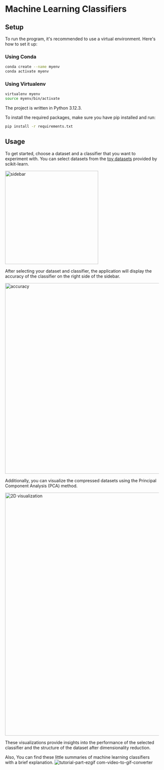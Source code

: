 # Machine Learning Classifiers

## Setup

To run the program, it's recommended to use a virtual environment. Here's how to set it up:

### Using Conda

```bash
conda create --name myenv
conda activate myenv
```

### Using Virtualenv

```bash
virtualenv myenv
source myenv/bin/activate
```

The project is written in Python 3.12.3.

To install the required packages, make sure you have pip installed and run:

```bash
pip install -r requirements.txt
```

## Usage

To get started, choose a dataset and a classifier that you want to experiment with. You can select datasets from the [toy datasets](https://scikit-learn.org/stable/datasets/toy_dataset.html#toy-datasets) provided by scikit-learn.

<img width="305" alt="sidebar" src="https://github.com/IremOztimur/ml-website/assets/77894816/29c329b3-21dc-4e21-9894-a350757f7303">

After selecting your dataset and classifier, the application will display the accuracy of the classifier on the right side of the sidebar.

<img width="623" alt="accuracy" src="https://github.com/IremOztimur/ml-website/assets/77894816/e6eda962-3a4b-4192-9751-0cae5c6c022c">

Additionally, you can visualize the compressed datasets using the Principal Component Analysis (PCA) method.

<img width="794" alt="2D visualization" src="https://github.com/IremOztimur/ml-website/assets/77894816/6a12c388-2710-4da4-a83c-7a305dd8fe9d">

These visualizations provide insights into the performance of the selected classifier and the structure of the dataset after dimensionality reduction.

Also, You can find these little summaries of machine learning classifiers with a brief explanation.
![tutorial-part-ezgif com-video-to-gif-converter](https://github.com/IremOztimur/ml-website/assets/77894816/0236537f-f5ad-41cf-be54-496fe1c2dc62)

